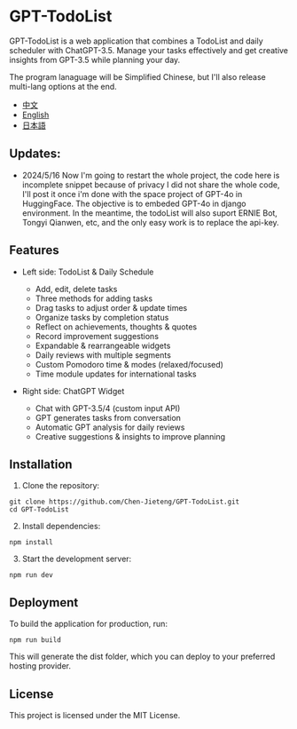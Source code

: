 # GPT-TodoList

GPT-TodoList is a web application that combines a TodoList and daily scheduler with ChatGPT-3.5. Manage your tasks effectively and get creative insights from GPT-3.5 while planning your day. 

The program lanaguage will be Simplified Chinese, but I'll also release multi-lang options at the end.

- [中文](./zh/README.md)
- [English](./README.md)
- [日本語](./jp/README.md)

## Updates: 
- 2024/5/16 Now I'm going to restart the whole project, the code here is incomplete snippet because of privacy I did not share the whole code, I'll post it once i'm done with the space project of GPT-4o in HuggingFace. The objective is to embeded GPT-4o in django environment. In the meantime, the todoList will also suport ERNIE Bot, Tongyi Qianwen, etc, and the only easy work is to replace the api-key. 
   
## Features

- Left side: TodoList & Daily Schedule
  - Add, edit, delete tasks
  - Three methods for adding tasks
  - Drag tasks to adjust order & update times
  - Organize tasks by completion status
  - Reflect on achievements, thoughts & quotes
  - Record improvement suggestions
  - Expandable & rearrangeable widgets
  - Daily reviews with multiple segments
  - Custom Pomodoro time & modes (relaxed/focused)
  - Time module updates for international tasks

- Right side: ChatGPT Widget
  - Chat with GPT-3.5/4 (custom input API)
  - GPT generates tasks from conversation
  - Automatic GPT analysis for daily reviews
  - Creative suggestions & insights to improve planning

## Installation
1. Clone the repository:
```
git clone https://github.com/Chen-Jieteng/GPT-TodoList.git
cd GPT-TodoList
```

2. Install dependencies:
```
npm install
```

3. Start the development server:
```
npm run dev
```

## Deployment
To build the application for production, run:
```
npm run build
```

This will generate the dist folder, which you can deploy to your preferred hosting provider.

## License
This project is licensed under the MIT License.
